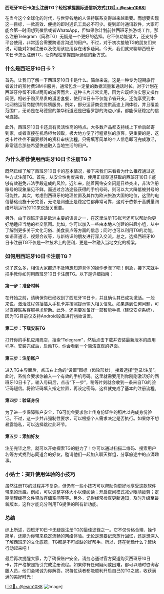 **西班牙10日卡怎么注册TG？轻松掌握国际通信新方式[[TG💪+ @esim1088](https://t.me/s/esim1088)]**

在当今这个全球化的时代，与世界各地的人保持联系变得越来越重要。而想要实现这一目标，一款高效、便捷的即时通讯工具必不可少。提到即时通讯软件，大家可能会第一时间想到微信或者WhatsApp，但如果你计划前往西班牙旅游或工作，那么注册Telegram（简称TG）无疑是一个更好的选择。它不仅功能强大，还支持多平台使用，非常适合需要跨语言沟通的用户。不过，对于初次接触TG的朋友们来说，可能对如何注册以及使用该应用存在诸多疑问。今天，我们就来聊聊西班牙10日卡怎么注册TG，让你轻松掌握国际通信的新方式。

### **什么是西班牙10日卡？**

首先，让我们了解一下西班牙10日卡是什么。简单来说，这是一种专为短期旅行者设计的预付费SIM卡服务，通常包含一定量的数据流量和通话时长。对于计划在西班牙停留不超过两周的游客而言，这种卡片非常实用，因为它既经济实惠又操作简便。相较于购买昂贵的漫游套餐，使用10日卡不仅能节省开支，还能享受到本地网络运营商提供的优质服务。例如，部分运营商会提供高速上网体验，并且覆盖范围广，无论是在马德里的繁华街道还是巴塞罗那的海边小镇，都能保证稳定的信号连接。

此外，西班牙10日卡还具有灵活性高的特点。大多数产品都支持线上下单后邮寄到家，或者直接在机场柜台领取，极大地方便了行程紧张的旅客。更重要的是，这类卡片往往不需要额外的资料审核流程，只需填写简单的个人信息即可完成激活，非常适合那些希望快速融入当地生活的用户。

### **为什么推荐使用西班牙10日卡注册TG？**

既然已经了解了西班牙10日卡的基本情况，接下来我们来看看为什么推荐通过这种方式注册TG。首先，从安全性角度来看，使用正规渠道获取的西班牙10日卡能够有效避免非法手段造成的风险。近年来，随着网络安全问题日益突出，非法注册账号的现象屡见不鲜。而通过合法途径获得的手机号码，则可以大大降低被封号的可能性。其次，考虑到西班牙的地理位置及其作为欧洲旅游大国的地位，这里的电信基础设施十分完善，无论是网速还是稳定性都非常可靠，这对于依赖于高质量网络环境运行的TG来说至关重要。

另外，由于西班牙语是欧洲主要的语言之一，在这里注册TG账号还可以帮助你更好地适应当地的社交氛围。比如，你可以加入一些由本地人创建的兴趣小组，从中了解到更多关于文化习俗、美食景点等方面的信息；同时也可以利用TG的功能，如语音通话、视频会议等，与新结识的朋友进行深入交流。总之，选择西班牙10日卡注册TG不仅是一种技术上的便利，更是一种融入当地文化的桥梁。

### **如何用西班牙10日卡注册TG？**

说了这么多，相信大家都迫不及待想知道具体的操作步骤了吧！别急，接下来就手把手教你如何用西班牙10日卡注册TG。以下是详细指南：

#### **第一步：准备材料**
在开始之前，请确保你已经收到了西班牙10日卡，并且确认其已成功激活。一般来说，激活过程包括插入手机卡并按照提示输入相关信息。如果遇到任何问题，可以直接联系客服寻求帮助。此外，还需要准备好一部智能手机（建议安卓系统），因为TG目前仅支持Android设备进行初始设置。

#### **第二步：下载安装TG**
打开你的手机应用商店，搜索“Telegram”，然后点击下载并安装最新版本的应用程序。安装完成后，启动TG，你会看到一个简洁直观的界面。

#### **第三步：注册账户**
进入TG主界面后，点击右上角的“设置”图标（齿轮形状），接着选择“登录/注册”。此时，系统会要求你输入一个有效的手机号码。这里就需要用到你刚刚激活好的西班牙10日卡了。输入号码后，点击“下一步”，稍等片刻就会收到一条来自TG的验证码短信。将验证码填入指定位置，再设定密码，这样就完成了基本的注册流程。

#### **第四步：验证身份**
为了进一步保障账户安全，TG可能会要求你上传身份证件的照片以完成身份验证。不过，这一步并非强制性要求，可以根据个人需求决定是否执行。如果你不想暴露隐私，可以选择跳过此环节。

#### **第五步：添加好友**
注册完毕之后，就可以开始探索TG的魅力了！你可以通过扫描二维码、搜索用户名等方式找到志同道合的好友，邀请他们一起加入聊天群组，分享旅途中的点滴趣事。

### **小贴士：提升使用体验的小技巧**

虽然注册TG的过程并不复杂，但仍有一些小技巧可以帮助你更好地享受这款软件带来的乐趣。例如，可以调整字体大小以便阅读；开启夜间模式减少眼睛疲劳；定期清理缓存文件释放存储空间等等。另外，记得经常检查更新通知，及时升级至最新版本，这样才能充分利用TG提供的所有新功能。

### **总结**

综上所述，西班牙10日卡无疑是注册TG的最佳途径之一。它不仅价格合理、操作简单，还能为你带来稳定流畅的网络体验。无论是想要记录旅行回忆，还是想深入了解西班牙的文化底蕴，TG都是不可或缺的好帮手。所以，还在犹豫什么？赶快行动起来吧！

最后再次提醒大家，为了确保账户安全，请务必通过官方渠道购买西班牙10日卡，并严格按照指引完成注册流程。如果你有任何疑问或困难，都可以随时咨询客服人员，他们会竭诚为你解答。祝每位读者都能顺利开启自己的TG之旅，收获满满的美好时光！

[[TG💪+ @esim1088](https://t.me/s/esim1088) ![Image](https://i.postimg.cc/4NQfJmqS/Snipaste-2025-05-13-00-14-12.png)]